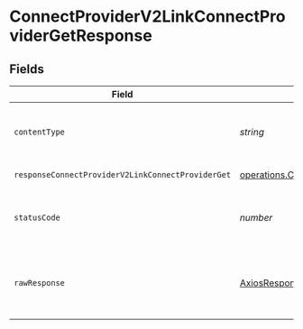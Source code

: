 # ConnectProviderV2LinkConnectProviderGetResponse


## Fields

| Field                                                                                                                                                                                                                         | Type                                                                                                                                                                                                                          | Required                                                                                                                                                                                                                      | Description                                                                                                                                                                                                                   |
| ----------------------------------------------------------------------------------------------------------------------------------------------------------------------------------------------------------------------------- | ----------------------------------------------------------------------------------------------------------------------------------------------------------------------------------------------------------------------------- | ----------------------------------------------------------------------------------------------------------------------------------------------------------------------------------------------------------------------------- | ----------------------------------------------------------------------------------------------------------------------------------------------------------------------------------------------------------------------------- |
| `contentType`                                                                                                                                                                                                                 | *string*                                                                                                                                                                                                                      | :heavy_check_mark:                                                                                                                                                                                                            | HTTP response content type for this operation                                                                                                                                                                                 |
| `responseConnectProviderV2LinkConnectProviderGet`                                                                                                                                                                             | [operations.ConnectProviderV2LinkConnectProviderGetResponseConnectProviderV2LinkConnectProviderGet](../../../sdk/models/operations/connectproviderv2linkconnectprovidergetresponseconnectproviderv2linkconnectproviderget.md) | :heavy_minus_sign:                                                                                                                                                                                                            | Successful Response                                                                                                                                                                                                           |
| `statusCode`                                                                                                                                                                                                                  | *number*                                                                                                                                                                                                                      | :heavy_check_mark:                                                                                                                                                                                                            | HTTP response status code for this operation                                                                                                                                                                                  |
| `rawResponse`                                                                                                                                                                                                                 | [AxiosResponse](https://axios-http.com/docs/res_schema)                                                                                                                                                                       | :heavy_check_mark:                                                                                                                                                                                                            | Raw HTTP response; suitable for custom response parsing                                                                                                                                                                       |